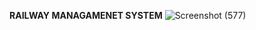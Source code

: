 <strong>RAILWAY MANAGAMENET SYSTEM</strong>
![Screenshot (577)](https://github.com/AmoghArakere/Railway_Resv_System/assets/90240269/36cbfbfb-e1fd-48f7-a361-f4ac473d97b0)
